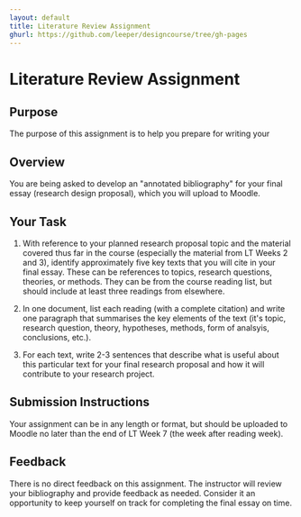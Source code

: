 ```yaml
---
layout: default
title: Literature Review Assignment
ghurl: https://github.com/leeper/designcourse/tree/gh-pages
---
```


# Literature Review Assignment

## Purpose

The purpose of this assignment is to help you prepare for writing your 

## Overview

You are being asked to develop an "annotated bibliography" for your final essay (research design proposal), which you will upload to Moodle.

## Your Task

 1. With reference to your planned research proposal topic and the material covered thus far in the course (especially the material from LT Weeks 2 and 3), identify approximately five key texts that you will cite in your final essay. These can be references to topics, research questions, theories, or methods. They can be from the course reading list, but should include at least three readings from elsewhere.
 
 2. In one document, list each reading (with a complete citation) and write one paragraph that summarises the key elements of the text (it's topic, research question, theory, hypotheses, methods, form of analsyis, conclusions, etc.). 
 
 3. For each text, write 2-3 sentences that describe what is useful about this particular text for your final research proposal and how it will contribute to your research project.

## Submission Instructions

Your assignment can be in any length or format, but should be uploaded to Moodle no later than the end of LT Week 7 (the week after reading week).

## Feedback

There is no direct feedback on this assignment. The instructor will review your bibliography and provide feedback as needed. Consider it an opportunity to keep yourself on track for completing the final essay on time.
